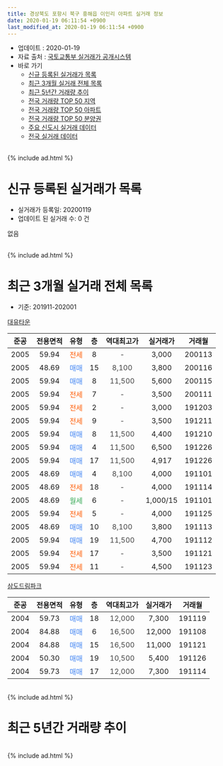 ```yaml
---
title: 경상북도 포항시 북구 흥해읍 이인리 아파트 실거래 정보
date: 2020-01-19 06:11:54 +0900
last_modified_at: 2020-01-19 06:11:54 +0900
---
```


* 업데이트 : 2020-01-19
* 자료 출처 : [국토교통부 실거래가 공개시스템](http://rt.molit.go.kr)
* 바로 가기
    * [신규 등록된 실거래가 목록](#신규-등록된-실거래가-목록)
    * [최근 3개월 실거래 전체 목록](#최근-3개월-실거래-전체-목록)
    * [최근 5년간 거래량 추이](#최근-5년간-거래량-추이)
    * [전국 거래량 TOP 50 지역](https://apt-info.github.io/apt-trade-info/최근-3개월-전국에서-가장-거래가-많이-발생한-지역)
    * [전국 거래량 TOP 50 아파트](https://apt-info.github.io/apt-trade-info/최근-3개월-전국에서-가장-거래가-많이-발생한-아파트)
    * [전국 거래량 TOP 50 분양권](https://apt-info.github.io/apt-trade-info/최근-3개월-전국에서-가장-거래가-많이-발생한-분양권)
    * [주요 신도시 실거래 데이터](https://apt-info.github.io/apt-trade-info/주요-신도시)
    * [전국 실거래 데이터](https://apt-info.github.io/apt-trade-info/전국)
<br>
{% include ad.html %}
<br>

# 신규 등록된 실거래가 목록
* 실거래가 등록일: 20200119
* 업데이트 된 실거래 수: 0 건

없음

<br>
{% include ad.html %}
<br>

# 최근 3개월 실거래 전체 목록
* 기준: 201911-202001


[대유타운](https://search.naver.com/search.naver?query=%EA%B2%BD%EC%83%81%EB%B6%81%EB%8F%84+%ED%8F%AC%ED%95%AD%EC%8B%9C+%EB%B6%81%EA%B5%AC+%ED%9D%A5%ED%95%B4%EC%9D%8D+%EC%9D%B4%EC%9D%B8%EB%A6%AC+%EB%8C%80%EC%9C%A0%ED%83%80%EC%9A%B4)

|준공|전용면적|유형|층|역대최고가|실거래가|거래월|
|:---:|:---:|:---:|:---:|:---:|:---:|:---:|
|2005|59.94|<span style="color:#ff5a00">전세</span>|8|<span style="color:#444444">-</span>|3,000|200113|
|2005|48.69|<span style="color:#4285f3">매매</span>|15|<span style="color:#444444">8,100</span>|3,800|200116|
|2005|59.94|<span style="color:#4285f3">매매</span>|8|<span style="color:#444444">11,500</span>|5,600|200115|
|2005|59.94|<span style="color:#ff5a00">전세</span>|7|<span style="color:#444444">-</span>|3,500|200111|
|2005|59.94|<span style="color:#ff5a00">전세</span>|2|<span style="color:#444444">-</span>|3,000|191203|
|2005|59.94|<span style="color:#ff5a00">전세</span>|9|<span style="color:#444444">-</span>|3,500|191211|
|2005|59.94|<span style="color:#4285f3">매매</span>|8|<span style="color:#444444">11,500</span>|4,400|191210|
|2005|59.94|<span style="color:#4285f3">매매</span>|4|<span style="color:#444444">11,500</span>|6,500|191226|
|2005|59.94|<span style="color:#4285f3">매매</span>|17|<span style="color:#444444">11,500</span>|4,917|191226|
|2005|48.69|<span style="color:#4285f3">매매</span>|4|<span style="color:#444444">8,100</span>|4,000|191101|
|2005|48.69|<span style="color:#ff5a00">전세</span>|18|<span style="color:#444444">-</span>|4,000|191114|
|2005|48.69|<span style="color:#34a853">월세</span>|6|<span style="color:#444444">-</span>|1,000/15|191101|
|2005|59.94|<span style="color:#ff5a00">전세</span>|5|<span style="color:#444444">-</span>|4,000|191125|
|2005|48.69|<span style="color:#4285f3">매매</span>|10|<span style="color:#444444">8,100</span>|3,800|191113|
|2005|59.94|<span style="color:#4285f3">매매</span>|19|<span style="color:#444444">11,500</span>|4,700|191112|
|2005|59.94|<span style="color:#ff5a00">전세</span>|17|<span style="color:#444444">-</span>|3,500|191121|
|2005|59.94|<span style="color:#ff5a00">전세</span>|11|<span style="color:#444444">-</span>|4,500|191123|

[삼도드림파크](https://search.naver.com/search.naver?query=%EA%B2%BD%EC%83%81%EB%B6%81%EB%8F%84+%ED%8F%AC%ED%95%AD%EC%8B%9C+%EB%B6%81%EA%B5%AC+%ED%9D%A5%ED%95%B4%EC%9D%8D+%EC%9D%B4%EC%9D%B8%EB%A6%AC+%EC%82%BC%EB%8F%84%EB%93%9C%EB%A6%BC%ED%8C%8C%ED%81%AC)

|준공|전용면적|유형|층|역대최고가|실거래가|거래월|
|:---:|:---:|:---:|:---:|:---:|:---:|:---:|
|2004|59.73|<span style="color:#4285f3">매매</span>|18|<span style="color:#444444">12,000</span>|7,300|191119|
|2004|84.88|<span style="color:#4285f3">매매</span>|6|<span style="color:#444444">16,500</span>|12,000|191108|
|2004|84.88|<span style="color:#4285f3">매매</span>|15|<span style="color:#444444">16,500</span>|11,000|191121|
|2004|50.30|<span style="color:#4285f3">매매</span>|19|<span style="color:#444444">10,500</span>|5,400|191126|
|2004|59.73|<span style="color:#4285f3">매매</span>|17|<span style="color:#444444">12,000</span>|7,300|191114|


<br>
{% include ad.html %}
<br>

# 최근 5년간 거래량 추이


<div style="width:100%;">
    <canvas id="deal_progress" height="200"></canvas>
</div>

<script>
new Chart(document.getElementById("deal_progress"), {
    type: 'line',
    data: {
        labels: ['201501','201502','201503','201504','201505','201506','201507','201508','201509','201510','201511','201512','201601','201602','201603','201604','201605','201606','201607','201608','201609','201610','201611','201612','201701','201702','201703','201704','201705','201706','201707','201708','201709','201710','201711','201712','201801','201802','201803','201804','201805','201806','201807','201808','201809','201810','201811','201812','201901','201902','201903','201904','201905','201906','201907','201908','201909','201910','201911','201912','202001'],
        datasets: [{
            label: '매매',
            pointRadius: 1,
            data: [2, 7, 5, 7, 3, 2, 6, 8, 3, 3, 6, 2, 0, 2, 9, 5, 2, 3, 3, 0, 1, 8, 5, 4, 3, 10, 11, 7, 5, 9, 8, 6, 3, 3, 4, 4, 4, 0, 1, 7, 1, 3, 3, 3, 3, 1, 4, 4, 2, 2, 4, 5, 6, 3, 3, 4, 3, 5, 8, 3, 2],
            borderColor: "rgba(255, 201, 14, 1)",
            backgroundColor: "rgba(255, 201, 14, 0.5)",
            fill: false,
            lineTension: 0
        },{
            label: '전월세',
            pointRadius: 1,
            data: [4, 7, 8, 6, 2, 3, 5, 2, 3, 4, 5, 4, 2, 6, 6, 2, 1, 3, 5, 2, 1, 5, 7, 2, 2, 2, 6, 7, 4, 3, 3, 3, 1, 3, 1, 2, 5, 0, 4, 3, 4, 4, 3, 0, 3, 1, 1, 4, 2, 2, 2, 5, 4, 2, 2, 2, 2, 2, 5, 2, 2],
            borderColor: "rgba(0, 141, 185, 1)",
            backgroundColor: "rgba(0, 141, 185, 0.5)",
            fill: false,
            lineTension: 0
        }
        ]
    },
    options: {
        responsive: true,
        title: {
            display: false
        },
        tooltips: {
            mode: 'index',
            intersect: false
        },
        hover: {
            mode: 'nearest',
            intersect: true
        },
        scales: {
            xAxes: [{
                display: true,
                scaleLabel: {
                    display: true,
                    labelString: '년/월'
                }
            }],
            yAxes: [{
                display: true,
                ticks: {
                    suggestedMin: 0,
                },
                scaleLabel: {
                    display: true,
                    labelString: '실거래 수'
                }
            }]
        }
    }
});

</script>


<br>
{% include ad.html %}
<br>

